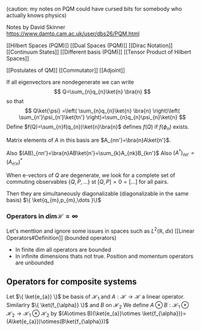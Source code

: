 (caution: my notes on PQM could have cursed bits for somebody who actually knows physics)

Notes by David Skinner
https://www.damtp.cam.ac.uk/user/dbs26/PQM.html

[[Hilbert Spaces (PQM)]]
[[Dual Spaces (PQM)]]
[[Dirac Notation]]
[[Continuum States]]
[[Different basis (PQM)]]
[[Tensor Product of Hilbert Spaces]]

[[Postulates of QM]]
[[Commutator]]
[[Adjoint]]

If all eigenvectors are nondegenerate we can write
$$
Q=\sum_{n}q_{n}\ket{n} \bra{n}
$$
so that
$$
Q\ket{\psi} =\left( \sum_{n}q_{n}\ket{n} \bra{n}  \right)\left( \sum_{n'}\psi_{n'}\ket{tn'}  \right)=\sum_{n}q_{n}\psi_{n}\ket{n} 
$$
Define $f(Q)=\sum_{n}f(q_{n})\ket{n}\bra{n}$ defines $f(Q)$ if $f(\phi_{n})$ exists.

Matrix elements of $A$ in this basis are $A_{nn'}=\bra{n}A\ket{n'}$.

Also $(AB)_{nn'}=\bra{n}AB\ket{n'}=\sum_{k}A_{nk}B_{kn'}$
Also $(A^{\dagger})_{nn'}=(A_{n'n})^{*}$


When e-vectors of $Q$ are degenerate, we look for a complete set of commuting observables $\{ Q, P, \dots \}$ st $[Q,P]=0=[\dots]$ for all pairs.

Then they are simultaneously diagonalizable (diagonalizable in the same basis)
$\{ \ket{q_{m},p_{m},\dots }\}$

### Operators in $dim\mathcal{H}=\infty$
Let's menttion and ignore some issues in spaces such as $L^2(\mathbb{R},dx)$
[[Linear Operators#Definition]] (bounded operators)
- In finite dim all operators are bounded
- In infinite dimensions thats not true. Position and momentum operators are unbounded

## Operators for composite systems
Let $\{ \ket{e_{a}} \}$ be basis of $\mathcal{H}_{1}$ and $A:\mathcal{H}\to \mathcal{H}$ a linear operator.
Similarlry $\{ \ket{f_{\alpha}} \}$ and $B$ on $\mathcal{H}_{2}$
We define $A\otimes B:\mathcal{H}_1\otimes \mathcal{H}_{2}\to \mathcal{H}_{1}\otimes \mathcal{H}_{2}$
by
$(A\otimes B)(\ket{e_{a}}\otimes \ket{f_{\alpha}})=(A\ket{e_{a}})\otimes(B\ket{f_{\alpha}})$




